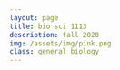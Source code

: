 ```yaml
---
layout: page
title: bio sci 1113
description: fall 2020
img: /assets/img/pink.png
class: general biology
---
```

